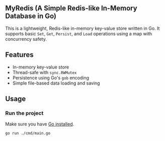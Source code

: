 ## MyRedis (A Simple Redis-like In-Memory Database in Go)

This is a lightweight, Redis-like in-memory key-value store written in Go. It supports basic `Set`, `Get`, `Persist`, and `Load` operations using a map with concurrency safety.

## Features

- In-memory key-value store
- Thread-safe with `sync.RWMutex`
- Persistence using Go's `gob` encoding
- Simple file-based data loading and saving


## Usage

### Run the project

Make sure you have [Go installed](https://go.dev/doc/install).

```bash
go run ./cmd/main.go
